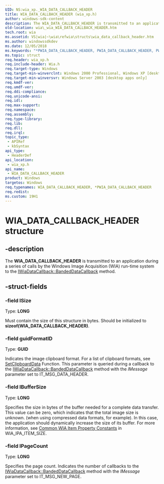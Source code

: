 ```yaml
---
UID: NS:wia_xp._WIA_DATA_CALLBACK_HEADER
title: WIA_DATA_CALLBACK_HEADER (wia_xp.h)
author: windows-sdk-content
description: The WIA_DATA_CALLBACK_HEADER is transmitted to an application during a series of calls by the Windows Image Acquisition (WIA) run-time system to the IWiaDataCallback::BandedDataCallback method.
old-location: wia\_wia_WIA_DATA_CALLBACK_HEADER.htm
tech.root: wia
ms.assetid: VS|wia|~\wia\refwia\structs\wia_data_callback_header.htm
ms.author: windowssdkdev
ms.date: 12/05/2018
ms.keywords: "*PWIA_DATA_CALLBACK_HEADER, PWIA_DATA_CALLBACK_HEADER, PWIA_DATA_CALLBACK_HEADER structure pointer [WIA], WIA_DATA_CALLBACK_HEADER, WIA_DATA_CALLBACK_HEADER structure [WIA], _wia_WIA_DATA_CALLBACK_HEADER, wia._wia_WIA_DATA_CALLBACK_HEADER, wia_xp/PWIA_DATA_CALLBACK_HEADER, wia_xp/WIA_DATA_CALLBACK_HEADER"
ms.topic: struct
req.header: wia_xp.h
req.include-header: Wia.h
req.target-type: Windows
req.target-min-winverclnt: Windows 2000 Professional, Windows XP [desktop apps only]
req.target-min-winversvr: Windows Server 2003 [desktop apps only]
req.kmdf-ver: 
req.umdf-ver: 
req.ddi-compliance: 
req.unicode-ansi: 
req.idl: 
req.max-support: 
req.namespace: 
req.assembly: 
req.type-library: 
req.lib: 
req.dll: 
req.irql: 
topic_type:
 - APIRef
 - kbSyntax
api_type:
 - HeaderDef
api_location:
 - wia_xp.h
api_name:
 - WIA_DATA_CALLBACK_HEADER
product: Windows
targetos: Windows
req.typenames: WIA_DATA_CALLBACK_HEADER, *PWIA_DATA_CALLBACK_HEADER
req.redist: 
ms.custom: 19H1
---
```


# WIA_DATA_CALLBACK_HEADER structure


## -description


The <b>WIA_DATA_CALLBACK_HEADER</b> is transmitted to an application during a series of calls by the Windows Image Acquisition (WIA) run-time system to the <a href="https://docs.microsoft.com/windows/desktop/api/wia_xp/nf-wia_xp-iwiadatacallback-bandeddatacallback">IWiaDataCallback::BandedDataCallback</a> method.


## -struct-fields




### -field lSize

Type: <b>LONG</b>

Must contain the size of this structure in bytes. Should be initialized to <b>sizeof(WIA_DATA_CALLBACK_HEADER)</b>.


### -field guidFormatID

Type: <b>GUID</b>

Indicates the image clipboard format. For a list of clipboard formats, see <a href="https://docs.microsoft.com/windows/desktop/api/winuser/nf-winuser-setclipboarddata">SetClipboardData</a> Function. This parameter is queried during a callback to the <a href="https://docs.microsoft.com/windows/desktop/api/wia_xp/nf-wia_xp-iwiadatacallback-bandeddatacallback">IWiaDataCallback::BandedDataCallback</a> method with the <i>lMessage</i> parameter set to IT_MSG_DATA_HEADER.


### -field lBufferSize

Type: <b>LONG</b>

Specifies the size in bytes of the buffer needed for a complete data transfer. This value can be zero, which indicates that the total image size is unknown. (when using compressed data formats, for example). In this case, the application should dynamically increase the size of its buffer. For more information, see <a href="https://docs.microsoft.com/windows/desktop/wia/-wia-wiaitempropcommonitem">Common WIA Item Property Constants</a> in WIA_IPA_ITEM_SIZE.


### -field lPageCount

Type: <b>LONG</b>

Specifies the page count. Indicates the number of callbacks to the <a href="https://docs.microsoft.com/windows/desktop/api/wia_xp/nf-wia_xp-iwiadatacallback-bandeddatacallback">IWiaDataCallback::BandedDataCallback</a> method with the <i>lMessage</i>  parameter set to IT_MSG_NEW_PAGE.

